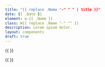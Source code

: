 ```yaml
---
title: "{{ replace .Name "-" " " | title }}"
date: {{ .Date }}
element: w-{{ .Name }}
class: W{{ replace .Name "-" "" }}
description: Lorem ipsum dolor.
layout: components
draft: true
---
```


{{ <rawhtml> }}

{{ </rawhtml> }}